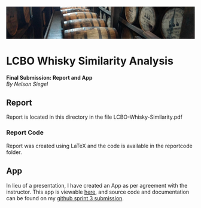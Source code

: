 ![Whisky Barrels](https://raw.githubusercontent.com/siegn/CSDA-1050F18S1/master/nsiegel/sprint_1/images/woodford_small.png)
# LCBO Whisky Similarity Analysis
**Final Submission: Report and App**  
*By Nelson Siegel*

## Report
Report is located in this directory in the file LCBO-Whisky-Similarity.pdf

### Report Code
Report was created using LaTeX and the code is available in the reportcode folder.

## App
In lieu of a presentation, I have created an App as per agreement with the instructor. This app is viewable [here](https://lcbo-whisky-similarity.herokuapp.com/), and source code and documentation can be found on my [github sprint 3 submission](https://github.com/siegn/CSDA-1050F18S1/tree/master/nsiegel/sprint_3).
